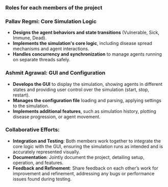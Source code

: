 ### **Roles for each members of the project**

### Pallav Regmi: Core Simulation Logic
- **Designs the agent behaviors and state transitions** (Vulnerable, Sick, Immune, Dead).
- **Implements the simulation's core logic**, including disease spread mechanisms and agent interactions.
- **Handles concurrency and synchronization** to manage agents running on separate threads safely.

### Ashmit Agrawal: GUI and Configuration
- **Develops the GUI** to display the simulation, showing agents in different states and providing user control over the simulation (start, stop, restart).
- **Manages the configuration file** loading and parsing, applying settings to the simulation.
- **Implements additional features**, such as simulation history, plotting disease progression, or agent movement.

### Collaborative Efforts:
- **Integration and Testing**: Both members work together to integrate the core logic with the GUI, ensuring the simulation runs as intended and is accurately represented visually.
- **Documentation**: Jointly document the project, detailing setup, operation, and features.
- **Feedback and Refinement**: Share feedback on each other’s work for improvement and refinement, addressing any bugs or performance issues found during testing.
